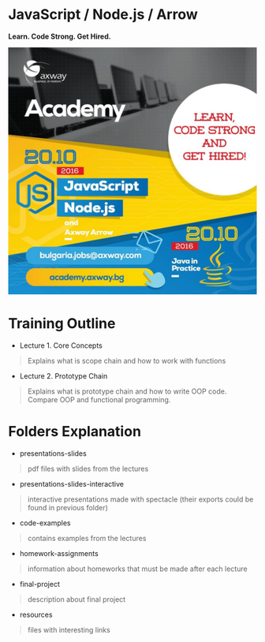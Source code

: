 # JavaScript / Node.js / Arrow

**Learn. Code Strong. Get Hired.**

![Academy Poster](assets/images/academy.jpg)


# Training Outline

* Lecture 1. Core Concepts

> Explains what is scope chain and how to work with functions

* Lecture 2. Prototype Chain

> Explains what is prototype chain and how to write OOP code. Compare OOP and functional programming.

# Folders Explanation

* presentations-slides

> pdf files with slides from the lectures

* presentations-slides-interactive

> interactive presentations made with spectacle (their exports could be found in previous folder)

* code-examples

> contains examples from the lectures 

* homework-assignments

> information about homeworks that must be made after each lecture

* final-project

> description about final project

* resources

> files with interesting links